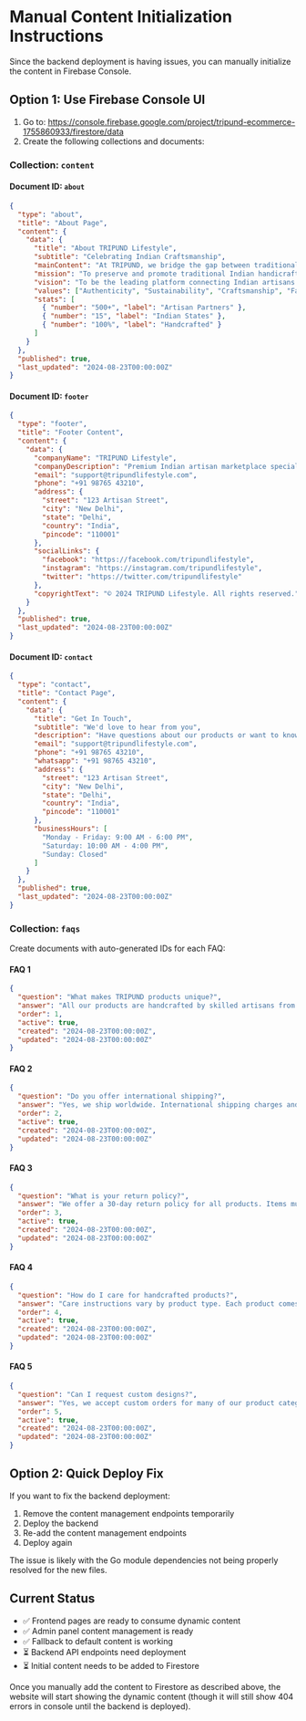 # Manual Content Initialization Instructions

Since the backend deployment is having issues, you can manually initialize the content in Firebase Console.

## Option 1: Use Firebase Console UI

1. Go to: https://console.firebase.google.com/project/tripund-ecommerce-1755860933/firestore/data
2. Create the following collections and documents:

### Collection: `content`

#### Document ID: `about`
```json
{
  "type": "about",
  "title": "About Page",
  "content": {
    "data": {
      "title": "About TRIPUND Lifestyle",
      "subtitle": "Celebrating Indian Craftsmanship",
      "mainContent": "At TRIPUND, we bridge the gap between traditional Indian artisans and modern homes. Each piece in our collection tells a story of heritage, skill, and passion passed down through generations.",
      "mission": "To preserve and promote traditional Indian handicrafts while empowering artisan communities.",
      "vision": "To be the leading platform connecting Indian artisans with global markets.",
      "values": ["Authenticity", "Sustainability", "Craftsmanship", "Fair Trade"],
      "stats": [
        { "number": "500+", "label": "Artisan Partners" },
        { "number": "15", "label": "Indian States" },
        { "number": "100%", "label": "Handcrafted" }
      ]
    }
  },
  "published": true,
  "last_updated": "2024-08-23T00:00:00Z"
}
```

#### Document ID: `footer`
```json
{
  "type": "footer",
  "title": "Footer Content",
  "content": {
    "data": {
      "companyName": "TRIPUND Lifestyle",
      "companyDescription": "Premium Indian artisan marketplace specializing in handcrafted wall decor, spiritual art, and cultural artifacts.",
      "email": "support@tripundlifestyle.com",
      "phone": "+91 98765 43210",
      "address": {
        "street": "123 Artisan Street",
        "city": "New Delhi",
        "state": "Delhi",
        "country": "India",
        "pincode": "110001"
      },
      "socialLinks": {
        "facebook": "https://facebook.com/tripundlifestyle",
        "instagram": "https://instagram.com/tripundlifestyle",
        "twitter": "https://twitter.com/tripundlifestyle"
      },
      "copyrightText": "© 2024 TRIPUND Lifestyle. All rights reserved."
    }
  },
  "published": true,
  "last_updated": "2024-08-23T00:00:00Z"
}
```

#### Document ID: `contact`
```json
{
  "type": "contact",
  "title": "Contact Page",
  "content": {
    "data": {
      "title": "Get In Touch",
      "subtitle": "We'd love to hear from you",
      "description": "Have questions about our products or want to know more about our artisan partners? Feel free to reach out!",
      "email": "support@tripundlifestyle.com",
      "phone": "+91 98765 43210",
      "whatsapp": "+91 98765 43210",
      "address": {
        "street": "123 Artisan Street",
        "city": "New Delhi",
        "state": "Delhi",
        "country": "India",
        "pincode": "110001"
      },
      "businessHours": [
        "Monday - Friday: 9:00 AM - 6:00 PM",
        "Saturday: 10:00 AM - 4:00 PM",
        "Sunday: Closed"
      ]
    }
  },
  "published": true,
  "last_updated": "2024-08-23T00:00:00Z"
}
```

### Collection: `faqs`

Create documents with auto-generated IDs for each FAQ:

#### FAQ 1
```json
{
  "question": "What makes TRIPUND products unique?",
  "answer": "All our products are handcrafted by skilled artisans from various parts of India, ensuring each piece is unique and carries the authentic touch of traditional craftsmanship.",
  "order": 1,
  "active": true,
  "created": "2024-08-23T00:00:00Z",
  "updated": "2024-08-23T00:00:00Z"
}
```

#### FAQ 2
```json
{
  "question": "Do you offer international shipping?",
  "answer": "Yes, we ship worldwide. International shipping charges and delivery times vary by location. Please check our shipping policy for more details.",
  "order": 2,
  "active": true,
  "created": "2024-08-23T00:00:00Z",
  "updated": "2024-08-23T00:00:00Z"
}
```

#### FAQ 3
```json
{
  "question": "What is your return policy?",
  "answer": "We offer a 30-day return policy for all products. Items must be unused and in their original packaging. Custom orders are non-refundable.",
  "order": 3,
  "active": true,
  "created": "2024-08-23T00:00:00Z",
  "updated": "2024-08-23T00:00:00Z"
}
```

#### FAQ 4
```json
{
  "question": "How do I care for handcrafted products?",
  "answer": "Care instructions vary by product type. Each product comes with specific care guidelines. Generally, avoid direct sunlight and moisture for most handicrafts.",
  "order": 4,
  "active": true,
  "created": "2024-08-23T00:00:00Z",
  "updated": "2024-08-23T00:00:00Z"
}
```

#### FAQ 5
```json
{
  "question": "Can I request custom designs?",
  "answer": "Yes, we accept custom orders for many of our product categories. Please contact us with your requirements and we'll connect you with the right artisan.",
  "order": 5,
  "active": true,
  "created": "2024-08-23T00:00:00Z",
  "updated": "2024-08-23T00:00:00Z"
}
```

## Option 2: Quick Deploy Fix

If you want to fix the backend deployment:

1. Remove the content management endpoints temporarily
2. Deploy the backend
3. Re-add the content management endpoints
4. Deploy again

The issue is likely with the Go module dependencies not being properly resolved for the new files.

## Current Status

- ✅ Frontend pages are ready to consume dynamic content
- ✅ Admin panel content management is ready
- ✅ Fallback to default content is working
- ⏳ Backend API endpoints need deployment
- ⏳ Initial content needs to be added to Firestore

Once you manually add the content to Firestore as described above, the website will start showing the dynamic content (though it will still show 404 errors in console until the backend is deployed).